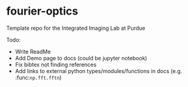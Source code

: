# fourier-optics
 Template repo for the Integrated Imaging Lab at Purdue


Todo:
- Write ReadMe
- Add Demo page to docs (could be jupyter notebook)
- Fix bibtex not finding references
- Add links to external python types/modules/functions in docs (e.g. :func:`np.fft.fftn`)